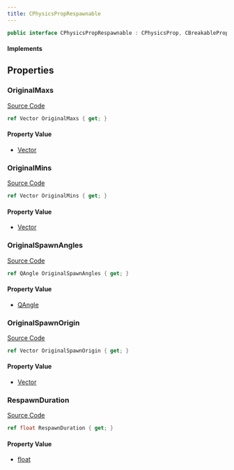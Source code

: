 ```yaml
---
title: CPhysicsPropRespawnable
---
```


```csharp
public interface CPhysicsPropRespawnable : CPhysicsProp, CBreakableProp, CBaseProp, CBaseAnimGraph, CBaseModelEntity, CBaseEntity, CEntityInstance, ISchemaClass<CEntityInstance>, ISchemaClass<CBaseEntity>, ISchemaClass<CBaseModelEntity>, ISchemaClass<CBaseAnimGraph>, ISchemaClass<CBaseProp>, ISchemaClass<CBreakableProp>, ISchemaClass<CPhysicsProp>, ISchemaClass<CPhysicsPropRespawnable>, ISchemaField, ISchemaClass, INativeHandle
```

#### Implements

## Properties

### OriginalMaxs

[Source Code](https://github.com/swiftly-solution/swiftlys2/blob/main/managed/src/SwiftlyS2.Generated/Schemas/Interfaces/CPhysicsPropRespawnable.cs#L23)

```csharp
ref Vector OriginalMaxs { get; }
```

#### Property Value

- [Vector](/docs/api/shared/natives/vector)

### OriginalMins

[Source Code](https://github.com/swiftly-solution/swiftlys2/blob/main/managed/src/SwiftlyS2.Generated/Schemas/Interfaces/CPhysicsPropRespawnable.cs#L21)

```csharp
ref Vector OriginalMins { get; }
```

#### Property Value

- [Vector](/docs/api/shared/natives/vector)

### OriginalSpawnAngles

[Source Code](https://github.com/swiftly-solution/swiftlys2/blob/main/managed/src/SwiftlyS2.Generated/Schemas/Interfaces/CPhysicsPropRespawnable.cs#L19)

```csharp
ref QAngle OriginalSpawnAngles { get; }
```

#### Property Value

- [QAngle](/docs/api/shared/natives/qangle)

### OriginalSpawnOrigin

[Source Code](https://github.com/swiftly-solution/swiftlys2/blob/main/managed/src/SwiftlyS2.Generated/Schemas/Interfaces/CPhysicsPropRespawnable.cs#L17)

```csharp
ref Vector OriginalSpawnOrigin { get; }
```

#### Property Value

- [Vector](/docs/api/shared/natives/vector)

### RespawnDuration

[Source Code](https://github.com/swiftly-solution/swiftlys2/blob/main/managed/src/SwiftlyS2.Generated/Schemas/Interfaces/CPhysicsPropRespawnable.cs#L25)

```csharp
ref float RespawnDuration { get; }
```

#### Property Value

- [float](https://learn.microsoft.com/dotnet/api/system.single)

